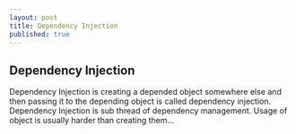 ```yaml
---
layout: post
title: Dependency Injection
published: true
---
```


## Dependency Injection

Dependency Injection is creating a depended object somewhere else and then passing it to the depending object is called dependency injection. Dependency Injection is sub thread of dependency management. Usage of object is usually harder than creating them...